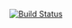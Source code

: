 [![Build Status](https://travis-ci.org/MarkArmstbowl/110Lab5.svg?branch=master)](https://travis-ci.org/MarkArmstbowl/110Lab5)
